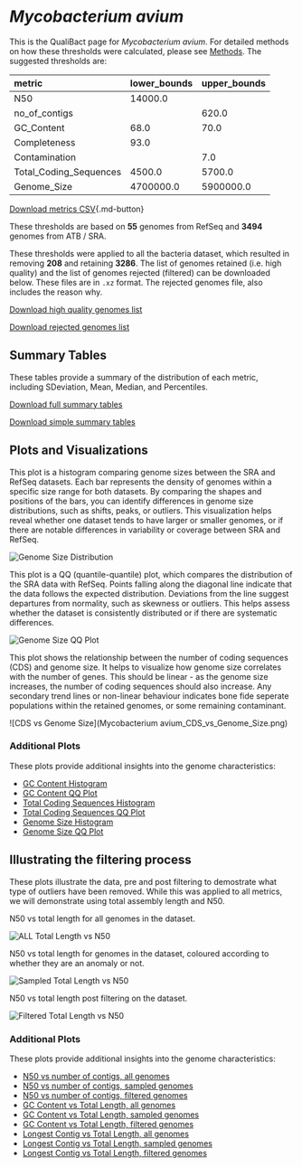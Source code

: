 # *Mycobacterium avium*

This is the QualiBact page for *Mycobacterium avium*. For detailed methods on how these thresholds were calculated, please see [Methods](../../methods.md).
The suggested thresholds are: 

| metric                 | lower_bounds   | upper_bounds   |
|:-----------------------|:---------------|:---------------|
| N50                    | 14000.0        |                |
| no_of_contigs          |                | 620.0          |
| GC_Content             | 68.0           | 70.0           |
| Completeness           | 93.0           |                |
| Contamination          |                | 7.0            |
| Total_Coding_Sequences | 4500.0         | 5700.0         |
| Genome_Size            | 4700000.0      | 5900000.0      |

[Download metrics CSV](Mycobacterium_avium_metrics.csv){.md-button}


These thresholds are based on **55** genomes from RefSeq and **3494** genomes from ATB / SRA.

These thresholds were applied to all the bacteria dataset, which resulted in removing **208** and retaining **3286**.
The list of genomes retained (i.e. high quality) and the list of genomes rejected (filtered) can be downloaded below. These files are in `.xz` format. The rejected genomes file, also includes the reason why.

[Download high quality genomes list](Mycobacterium_avium_high_quality_genomes.csv.xz)


[Download rejected genomes list](Mycobacterium_avium_filtered_out_genomes.csv.xz)



## Summary Tables
These tables provide a summary of the distribution of each metric, including SDeviation, Mean, Median, and Percentiles.

[Download full summary tables](summary.csv)

[Download simple summary tables](selected_summary.csv)

## Plots and Visualizations

This plot is a histogram comparing genome sizes between the SRA and RefSeq datasets. Each bar represents the density of genomes within a specific size range for both datasets. By comparing the shapes and positions of the bars, you can identify differences in genome size distributions, such as shifts, peaks, or outliers. This visualization helps reveal whether one dataset tends to have larger or smaller genomes, or if there are notable differences in variability or coverage between SRA and RefSeq.

![Genome Size Distribution](Genome_Size_refseq_histogram_kde.png)

This plot is a QQ (quantile-quantile) plot, which compares the distribution of the SRA data with RefSeq. Points falling along the diagonal line indicate that the data follows the expected distribution. Deviations from the line suggest departures from normality, such as skewness or outliers. This helps assess whether the dataset is consistently distributed or if there are systematic differences.

![Genome Size QQ Plot](Genome_Size_refseq_qqplot.png)

This plot shows the relationship between the number of coding sequences (CDS) and genome size. It helps to visualize how genome size correlates with the number of genes. This should be linear - as the genome size increases, the number of coding sequences should also increase. Any secondary trend lines or non-linear behaviour indicates bone fide seperate populations within the retained genomes, or some remaining contaminant. 

![CDS vs Genome Size](Mycobacterium avium_CDS_vs_Genome_Size.png)

### Additional Plots

These plots provide additional insights into the genome characteristics:

- [GC Content Histogram](GC_Content_refseq_histogram_kde.png)
- [GC Content QQ Plot](GC_Content_refseq_qqplot.png)
- [Total Coding Sequences Histogram](Total_Coding_Sequences_refseq_histogram_kde.png)
- [Total Coding Sequences QQ Plot](Total_Coding_Sequences_refseq_qqplot.png)
- [Genome Size Histogram](Genome_Size_refseq_histogram_kde.png)
- [Genome Size QQ Plot](Genome_Size_refseq_qqplot.png)
## Illustrating the filtering process
These plots illustrate the data, pre and post filtering to demostrate what type of outliers have been removed. While this was applied to all metrics, we will demonstrate using total assembly length and N50.

N50 vs total length for all genomes in the dataset.

![ALL Total Length vs N50](Mycobacterium_avium_all_total_length_N50.png)

N50 vs total length for genomes in the dataset, coloured according to whether they are an anomaly or not.

![Sampled Total Length vs N50](Mycobacterium_avium_sample_total_length_N50.png)

N50 vs total length post filtering on the dataset.

![Filtered Total Length vs N50](Mycobacterium_avium_filt_total_length_N50.png)

### Additional Plots

These plots provide additional insights into the genome characteristics:

- [N50 vs number of contigs, all genomes](Mycobacterium_avium_all_N50_number.png)
- [N50 vs number of contigs, sampled genomes](Mycobacterium_avium_sample_N50_number.png)
- [N50 vs number of contigs, filtered genomes](Mycobacterium_avium_filt_N50_number.png)
- [GC Content vs Total Length, all genomes](Mycobacterium_avium_all_total_length_GC_Content.png)
- [GC Content vs Total Length, sampled genomes](Mycobacterium_avium_sample_total_length_GC_Content.png)
- [GC Content vs Total Length, filtered genomes](Mycobacterium_avium_filt_total_length_GC_Content.png)
- [Longest Contig vs Total Length, all genomes](Mycobacterium_avium_all_total_length_longest.png)
- [Longest Contig vs Total Length, sampled genomes](Mycobacterium_avium_sample_total_length_longest.png)
- [Longest Contig vs Total Length, filtered genomes](Mycobacterium_avium_filt_total_length_longest.png)
